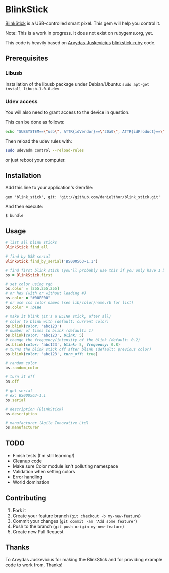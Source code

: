 # BlinkStick

[BlinkStick](http://blinkstick.com) is a USB-controlled smart pixel. This gem will help you control it.

Note: This is a work in progress. It does not exist on rubygems.org, yet.

This code is heavily based on [Arvydas Juskevicius](https://github.com/arvydas/) [blinkstick-ruby](https://github.com/arvydas/blinkstick-ruby) code.

## Prerequisites

### Libusb
Installation of the libusb package under Debian/Ubuntu:
`sudo apt-get install libusb-1.0-0-dev`

### Udev access
You will also need to grant access to the device in question.

This can be done as follows:

```sh
echo "SUBSYSTEM==\"usb\", ATTR{idVendor}==\"20a0\", ATTR{idProduct}==\"41e5\", MODE:=\"0666\"" | sudo tee /etc/udev/rules.d/85-blinkstick.rules
```

Then reload the udev rules with:

```sh
sudo udevadm control --reload-rules
```

or just reboot your computer.

## Installation

Add this line to your application's Gemfile:

    gem 'blink_stick', git: 'git://github.com/danielthor/blink_stick.git'

And then execute:

    $ bundle

## Usage

```ruby
# list all blink sticks
BlinkStick.find_all

# find by USB serial
BlinkStick.find_by_serial('BS000563-1.1')

# find first blink stick (you'll probably use this if you only have 1 blink stick connected)
bs = BlinkStick.first

# set color using rgb
bs.color = [255,255,255]
# or hex (with or without leading #)
bs.color = "#00FF00"
# or use css color names (see lib/color/name.rb for list)
bs.color = :blue

# make it blink (it's a BLINK stick, after all)
# color to blink with (default: current color)
bs.blink(color: 'abc123')
# number of times to blink (default: 1)
bs.blink(color: 'abc123', blink: 5)
# change the frequency/intensity of the blink (default: 0.2)
bs.blink(color: 'abc123', blink: 5, frequency: 0.8)
# turns the blink stick off after blink (default: previous color)
bs.blink(color: 'abc123', turn_off: true)

# random color
bs.random_color

# turn it off
bs.off

# get serial
# ex: BS000563-1.1
bs.serial

# description (BlinkStick)
bs.description

# manufacturer (Agile Innovative Ltd)
bs.manufacturer
```

## TODO

- Finish tests (I'm still learning!)
- Cleanup code
- Make sure Color module isn't polluting namespace
- Validation when setting colors
- Error handling
- World domination

## Contributing

1. Fork it
2. Create your feature branch (`git checkout -b my-new-feature`)
3. Commit your changes (`git commit -am 'Add some feature'`)
4. Push to the branch (`git push origin my-new-feature`)
5. Create new Pull Request

## Thanks

To Arvydas Juskevicius for making the BlinkStick and for providing example code to work from, Thanks!
